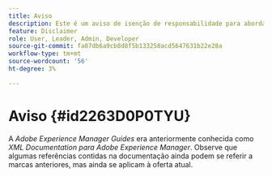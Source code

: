 ```yaml
---
title: Aviso
description: Este é um aviso de isenção de responsabilidade para abordar a alteração do nome do produto do XML Documentation para Adobe Experience Manager para AEM Guides
feature: Disclaimer
role: User, Leader, Admin, Developer
source-git-commit: fa07db6a9cb8d8f5b133258acd5647631b22e28a
workflow-type: tm+mt
source-wordcount: '56'
ht-degree: 3%

---
```


# Aviso {#id2263D0P0TYU}

A *Adobe Experience Manager Guides* era anteriormente conhecida como *XML Documentation para Adobe Experience Manager*. Observe que algumas referências contidas na documentação ainda podem se referir a marcas anteriores, mas ainda se aplicam à oferta atual.
